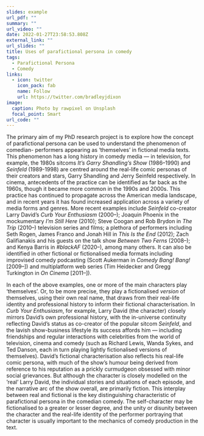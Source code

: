 ```yaml
---
slides: example
url_pdf: ""
summary: ""
url_video: ""
date: 2022-01-27T23:58:53.808Z
external_link: ""
url_slides: ""
title: Uses of parafictional persona in comedy
tags:
  - Parafictional Persona
  - Comedy
links:
  - icon: twitter
    icon_pack: fab
    name: Follow
    url: https://twitter.com/bradleyjdixon
image:
  caption: Photo by rawpixel on Unsplash
  focal_point: Smart
url_code: ""
---
```

The primary aim of my PhD research project is to explore how the concept of parafictional persona can be used to understand the phenomenon of comedian- performers appearing as ‘themselves’ in fictional media texts. This phenomenon has a long history in comedy media — in television, for example, the 1980s sitcoms *It’s Garry Shandling’s Show* (1986–1990) and *Seinfeld* (1989-1998) are centred around the real-life comic personas of their creators and stars, Garry Shandling and Jerry Seinfeld respectively. In cinema, antecedents of the practice can be identified as far back as the 1960s, though it became more common in the 1990s and 2000s. This practice has continued to propagate across the American media landscape, and in recent years it has found increased application across a variety of media forms and genres. More recent examples include *Seinfeld* co-creator Larry David’s *Curb Your Enthusiasm* (2000–); Joaquin Phoenix in the mockumentary *I’m Still Here* (2010); Steve Coogan and Rob Brydon in *The Trip* (2010–) television series and films; a plethora of performers including Seth Rogen, James Franco and Jonah Hill in *This Is the End* (2012); Zach Galifianakis and his guests on the talk show *Between Two Ferns* (2008–); and Kenya Barris in *\#blackAF* (2020–), among many others. It can also be identified in other fictional or fictionalised media formats including improvised comedy podcasting (Scott Aukerman in *Comedy Bang! Bang!* \[2009–]) and multiplatform web series (Tim Heidecker and Gregg Turkington in *On Cinema* \[2011–]).

In each of the above examples, one or more of the main characters play ‘themselves’. Or, to be more precise, they play a fictionalised *version* of themselves, using their own real name, that draws from their real-life identity and professional history to inform their fictional characterisation. In *Curb Your Enthusiasm*, for example, Larry David (the character) closely mirrors David’s own professional history, with the in-universe continuity reflecting David’s status as co-creator of the popular sitcom *Seinfeld*, and the lavish show-business lifestyle its success affords him — including friendships and regular interactions with celebrities from the world of television, cinema and comedy (such as Richard Lewis, Wanda Sykes, and Ted Danson, each in turn playing lightly fictionalised versions of themselves). David’s fictional characterisation also reflects his real-life comic persona, with much of the show’s humour being derived from reference to his reputation as a prickly curmudgeon obsessed with minor social grievances. But although the character is closely modelled on the ’real’ Larry David, the individual stories and situations of each episode, and the narrative arc of the show overall, are primarily fiction. This interplay between real and fictional is the key distinguishing characteristic of parafictional persona in the comedian comedy. The self-character may be fictionalised to a greater or lesser degree, and the unity or disunity between the character and the real-life identity of the performer portraying that character is usually important to the mechanics of comedy production in the text.